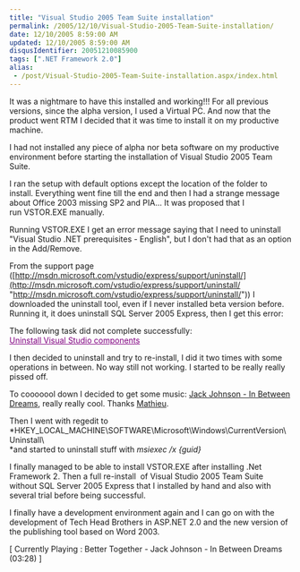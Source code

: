 ```yaml
---
title: "Visual Studio 2005 Team Suite installation"
permalink: /2005/12/10/Visual-Studio-2005-Team-Suite-installation/
date: 12/10/2005 8:59:00 AM
updated: 12/10/2005 8:59:00 AM
disqusIdentifier: 20051210085900
tags: [".NET Framework 2.0"]
alias:
 - /post/Visual-Studio-2005-Team-Suite-installation.aspx/index.html
---
```




It was a nightmare to have this installed and working!!! For all previous 
versions, since the alpha version, I used a Virtual PC. And now that the product 
went RTM I decided that it was time to install it on my productive machine.
<!-- more -->

I had not installed any piece of alpha nor beta software on my productive 
environment before starting the installation of Visual Studio 2005 Team 
Suite.

I ran the setup with default options except the location of the folder to 
install. Everything went fine till the end and then I had a strange message 
about Office 2003 missing SP2 and PIA... It was proposed that I 
run VSTOR.EXE manually.

Running VSTOR.EXE I get an error message saying that I need to uninstall 
"Visual Studio .NET prerequisites - English", but I don't had that as an option 
in the Add/Remove.  

From the support page ([http://msdn.microsoft.com/vstudio/express/support/uninstall/](http://msdn.microsoft.com/vstudio/express/support/uninstall/ "http://msdn.microsoft.com/vstudio/express/support/uninstall/")) 
I downloaded the uninstall tool, even if I never installed beta version before. 
Running it, it does uninstall SQL Server 2005 Express, then I get this 
error:  

The following task did not complete successfully:   
<font class="name_link" color="#800080"><u>Uninstall Visual Studio 
components</u></font>

I then decided to uninstall and try to re-install, I did it two 
times with some operations in between. No way still not working. I started to be 
really really pissed off.

To cooooool down I decided to get some music: [Jack 
Johnson - In Between Dreams](http://www.amazon.fr/exec/obidos/ASIN/B000BNUT7A/techheadbroth-21/402-5617210-5443358), really really cool. Thanks [Mathieu](http://myaustraliantrip.blogspot.com).

Then I went with regedit to 
*HKEY_LOCAL_MACHINE\SOFTWARE\Microsoft\Windows\CurrentVersion\Uninstall\  
*and 
started to uninstall stuff with *msiexec /x {guid}*

I finally managed to be able to install VSTOR.EXE after 
installing .Net Framework 2. Then a full re-install  of Visual Studio 2005 
Team Suite without SQL Server 2005 Express that I installed by hand and also 
with several trial before being successful.

I finally have a development environment again and I can go on 
with the development of Tech Head Brothers in ASP.NET 2.0 and the new version of 
the publishing tool based on Word 2003.

[ Currently Playing : Better Together - Jack Johnson - In Between 
Dreams (03:28) ]
